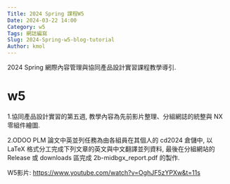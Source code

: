 ```yaml
---
Title: 2024 Spring 課程W5
Date: 2024-03-22 14:00
Category: w5
Tags: 網誌編寫
Slug: 2024-Spring-w5-blog-tutorial
Author: kmol
---
```


2024 Spring 網際內容管理與協同產品設計實習課程教學導引.

<!-- PELICAN_END_SUMMARY -->
# w5
1.協同產品設計實習的第五週, 教學內容為先前影片整理、分組網誌的統整與 NX 零組件繪圖.

2.ODOO PLM 論文中英並列任務為由各組員在其個人的 cd2024 倉儲中, 以 LaTeX 格式分工完成下列文章的英文與中文翻譯並列資料, 最後在分組網站的 Release 或 downloads 區完成 2b-midbgx_report.pdf 的製作.

W5影片: https://www.youtube.com/watch?v=OghJF5zYPXw&t=11s